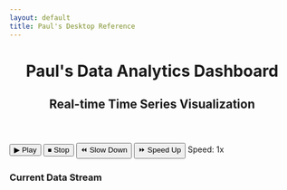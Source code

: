 ```yaml
---
layout: default
title: Paul's Desktop Reference
---
```


<link rel="stylesheet" href="/assets/css/dashboard.css">

<div class="dashboard-container">
  <header class="dashboard-header">
    <h1>Paul's Data Analytics Dashboard</h1>
    <h2>Real-time Time Series Visualization</h2>
  </header>

  <div class="dashboard-controls">
    <div class="control-panel">
      <button id="playBtn">▶ Play</button>
      <button id="stopBtn">⏹ Stop</button>
      <button id="slowBtn">⏪ Slow Down</button>
      <button id="fastBtn">⏩ Speed Up</button>
      <span class="speed-indicator">Speed: <span id="speedDisplay">1x</span></span>
    </div>
  </div>

  <div class="dashboard-content">
    <div class="chart-container">
      <canvas id="timeSeriesChart"></canvas>
    </div>
    <div class="data-table-container">
      <h3>Current Data Stream</h3>
      <table id="dataTable">
        <thead>
          <tr id="tableHeader"></tr>
        </thead>
        <tbody id="tableBody"></tbody>
      </table>
    </div>
  </div>
</div>

<script src="https://cdn.jsdelivr.net/npm/xlsx@0.18.5/dist/xlsx.full.min.js"></script>
<script src="https://cdn.jsdelivr.net/npm/chart.js@3.7.1/dist/chart.min.js"></script>
<script src="/assets/js/dashboard.js"></script>
